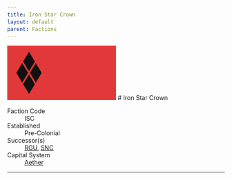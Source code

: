 ```yaml
---
title: Iron Star Crown
layout: default
parent: Factions
---
```


<img src="../../img/flag_isc.png" alt="Flag" width="50%"/>
# Iron Star Crown
<dl>
    <dt>Faction Code</dt><dd>ISC</dd>
    <dt>Established</dt><dd>Pre-Colonial</dd>
    <dt>Successor(s)</dt><dd><a href="rgu.html">RGU</a>, <a href="snc.html">SNC</a></dd>
    <dt>Capital System</dt><dd><a href="../systems/aether/index.html">Aether</a></dd>
</dl>

----
